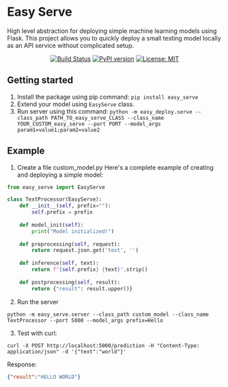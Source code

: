 # Easy Serve
High level abstraction for deploying simple machine learning models using Flask. 
This project allows you to quickly deploy a small testing model locally as an API service without complicated setup.

<div align="center">

[![Build Status](https://github.com/tchiayan/easy_serve/actions/workflows/build.yml/badge.svg)](https://github.com/tchiayan/easy_serve/actions/workflows/build.yml)
[![PyPI version](https://badge.fury.io/py/easy_serve.svg)](https://badge.fury.io/py/easy_serve)
[![License: MIT](https://img.shields.io/badge/License-MIT-yellow.svg)](https://opensource.org/licenses/MIT)

</div>

## Getting started
1. Install the package using pip command: `pip install easy_serve`
2. Extend your model using `EasyServe` class. 
3. Run server using this command: `python -m easy_deploy.serve --class_path PATH_TO_easy_serve_CLASS --class_name YOUR_CUSTOM_easy_serve --port PORT --model_args param1=value1;param2=value2`

## Example
1. Create a file custom_model.py
Here's a complete example of creating and deploying a simple model:
```python
from easy_serve import EasyServe

class TextProcessor(EasyServe):
    def __init__(self, prefix=""):
        self.prefix = prefix
    
    def model_init(self):
        print("Model initialized!")
    
    def preprocessing(self, request):
        return request.json.get('text', '')
    
    def inference(self, text):
        return f"{self.prefix} {text}".strip()
    
    def postprocessing(self, result):
        return {"result": result.upper()}
```
2. Run the server
```shell
python -m easy_serve.server --class_path custom_model --class_name TextProcessor --port 5000 --model_args prefix=Hello
```
3. Test with curl:
```shell
curl -X POST http://localhost:5000/prediction -H "Content-Type: application/json" -d '{"text":"world"}'
```
Response:
```json
{"result":"HELLO WORLD"}
```
